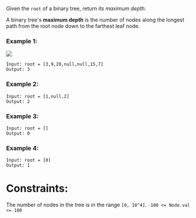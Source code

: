 Given the `root` of a binary tree, return *its maximum depth*.

A binary tree's **maximum depth** is the number of nodes along the longest path from the root node down to the farthest leaf node.

 

### Example 1:
![](tmp-tree.jpj)
```
Input: root = [3,9,20,null,null,15,7]
Output: 3
```
### Example 2:
```
Input: root = [1,null,2]
Output: 2
```
### Example 3:
```
Input: root = []
Output: 0
```
### Example 4:
```
Input: root = [0]
Output: 1
```

# Constraints:

The number of nodes in the tree is in the range `[0, 10^4]`.
`-100 <= Node.val <= 100`